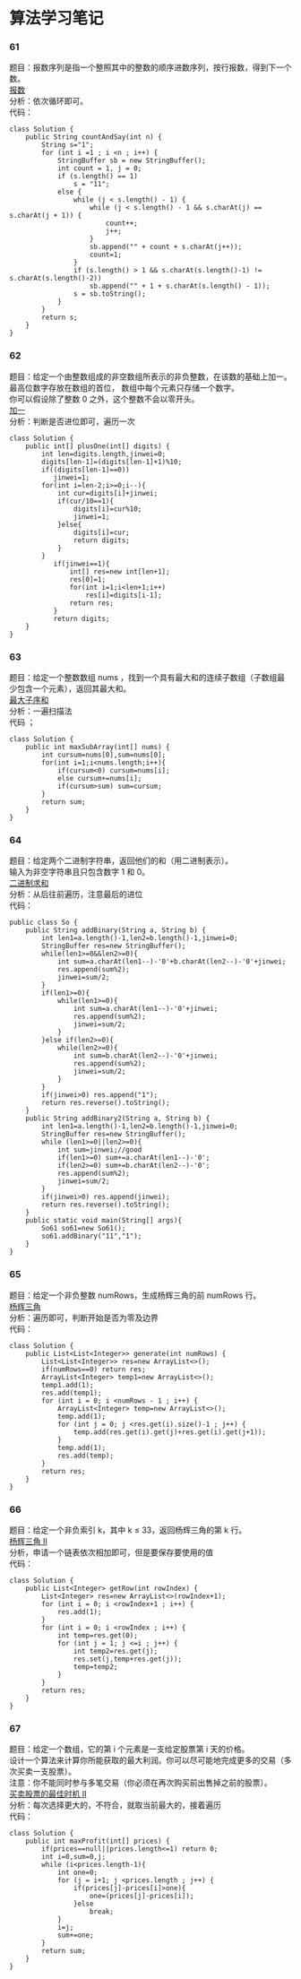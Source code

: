 # 算法学习笔记  
### 61
题目：报数序列是指一个整照其中的整数的顺序进数序列，按行报数，得到下一个数。  
[报数](https://leetcode-cn.com/problems/count-and-say/description/)  
分析：依次循环即可。  
代码：
~~~
class Solution {
    public String countAndSay(int n) {
        String s="1";
        for (int i =1 ; i <n ; i++) {
            StringBuffer sb = new StringBuffer();
            int count = 1, j = 0;
            if (s.length() == 1)
                s = "11";
            else {
                while (j < s.length() - 1) {
                    while (j < s.length() - 1 && s.charAt(j) == s.charAt(j + 1)) {
                        count++;
                        j++;
                    }
                    sb.append("" + count + s.charAt(j++));
                    count=1;
                }
                if (s.length() > 1 && s.charAt(s.length()-1) != s.charAt(s.length()-2))
                    sb.append("" + 1 + s.charAt(s.length() - 1));
                s = sb.toString();
            }
        }
        return s;
    }
}
~~~

### 62
题目：给定一个由整数组成的非空数组所表示的非负整数，在该数的基础上加一。  
最高位数字存放在数组的首位， 数组中每个元素只存储一个数字。  
你可以假设除了整数 0 之外，这个整数不会以零开头。  
[加一](https://leetcode-cn.com/problems/plus-one/description/)  
分析：判断是否进位即可，遍历一次   
~~~
class Solution {
    public int[] plusOne(int[] digits) {
        int len=digits.length,jinwei=0;
        digits[len-1]=(digits[len-1]+1)%10;
        if((digits[len-1]==0))
           jinwei=1;
        for(int i=len-2;i>=0;i--){
            int cur=digits[i]+jinwei;
            if(cur/10==1){
                digits[i]=cur%10;
                jinwei=1;
            }else{
                digits[i]=cur;
                return digits;
            }
        }
           if(jinwei==1){
               int[] res=new int[len+1];
               res[0]=1;
               for(int i=1;i<len+1;i++)
                   res[i]=digits[i-1];
               return res;
           }
           return digits;
    }
}
~~~
 
### 63
题目：给定一个整数数组 nums ，找到一个具有最大和的连续子数组（子数组最少包含一个元素），返回其最大和。  
[最大子序和](https://leetcode-cn.com/problems/maximum-subarray/description/)  
分析：一遍扫描法  
代码 ；
~~~
class Solution {
    public int maxSubArray(int[] nums) {
        int cursum=nums[0],sum=nums[0];
        for(int i=1;i<nums.length;i++){
            if(cursum<0) cursum=nums[i];
            else cursum+=nums[i];
            if(cursum>sum) sum=cursum;
        }
        return sum;
    }
}
~~~

### 64
题目：给定两个二进制字符串，返回他们的和（用二进制表示）。  
输入为非空字符串且只包含数字 1 和 0。    
[二进制求和](https://leetcode-cn.com/problems/add-binary/description/)  
分析：从后往前遍历，注意最后的进位  
代码：
~~~
public class So {
    public String addBinary(String a, String b) {
        int len1=a.length()-1,len2=b.length()-1,jinwei=0;
        StringBuffer res=new StringBuffer();
        while(len1>=0&&len2>=0){
            int sum=a.charAt(len1--)-'0'+b.charAt(len2--)-'0'+jinwei;
            res.append(sum%2);
            jinwei=sum/2;
        }
        if(len1>=0){
            while(len1>=0){
                int sum=a.charAt(len1--)-'0'+jinwei;
                res.append(sum%2);
                jinwei=sum/2;
            }
        }else if(len2>=0){
            while(len2>=0){
                int sum=b.charAt(len2--)-'0'+jinwei;
                res.append(sum%2);
                jinwei=sum/2;
            }
        }
        if(jinwei>0) res.append("1");
        return res.reverse().toString();
    }
    public String addBinary2(String a, String b) {
        int len1=a.length()-1,len2=b.length()-1,jinwei=0;
        StringBuffer res=new StringBuffer();
        while (len1>=0||len2>=0){
            int sum=jinwei;//good
            if(len1>=0) sum+=a.charAt(len1--)-'0';
            if(len2>=0) sum+=b.charAt(len2--)-'0';
            res.append(sum%2);
            jinwei=sum/2;
        }
        if(jinwei>0) res.append(jinwei);
        return res.reverse().toString();
    }
    public static void main(String[] args){
        So61 so61=new So61();
        so61.addBinary("11","1");
    }
}
~~~

### 65
题目：给定一个非负整数 numRows，生成杨辉三角的前 numRows 行。  
[杨辉三角](https://leetcode-cn.com/problems/pascals-triangle/description/)  
分析：遍历即可，判断开始是否为零及边界  
代码：
~~~
class Solution {
    public List<List<Integer>> generate(int numRows) {
        List<List<Integer>> res=new ArrayList<>();
        if(numRows==0) return res;
        ArrayList<Integer> temp1=new ArrayList<>();
        temp1.add(1);
        res.add(temp1);
        for (int i = 0; i <numRows - 1 ; i++) {
            ArrayList<Integer> temp=new ArrayList<>();
            temp.add(1);
            for (int j = 0; j <res.get(i).size()-1 ; j++) {
                temp.add(res.get(i).get(j)+res.get(i).get(j+1));
            }
            temp.add(1);
            res.add(temp);
        }
        return res;
    }
}
~~~

### 66
题目：给定一个非负索引 k，其中 k ≤ 33，返回杨辉三角的第 k 行。  
[杨辉三角 II](https://leetcode-cn.com/problems/pascals-triangle-ii/description/)  
分析，申请一个链表依次相加即可，但是要保存要使用的值  
代码：
~~~
class Solution {
    public List<Integer> getRow(int rowIndex) {
        List<Integer> res=new ArrayList<>(rowIndex+1);
        for (int i = 0; i <rowIndex+1 ; i++) {
            res.add(1);
        }
        for (int i = 0; i <rowIndex ; i++) {
            int temp=res.get(0);
            for (int j = 1; j <=i ; j++) {
                int temp2=res.get(j);
                res.set(j,temp+res.get(j));
                temp=temp2;
            }
        }
        return res;
    }
}
~~~

### 67
题目：给定一个数组，它的第 i 个元素是一支给定股票第 i 天的价格。  
设计一个算法来计算你所能获取的最大利润。你可以尽可能地完成更多的交易（多次买卖一支股票）。  
注意：你不能同时参与多笔交易（你必须在再次购买前出售掉之前的股票）。   
[买卖股票的最佳时机 II](https://leetcode-cn.com/problems/best-time-to-buy-and-sell-stock-ii/description/)  
分析：每次选择更大的，不符合，就取当前最大的，接着遍历  
代码：
~~~
class Solution {
    public int maxProfit(int[] prices) {
        if(prices==null||prices.length<=1) return 0;
        int i=0,sum=0,j;
        while (i<prices.length-1){
            int one=0;
            for (j = i+1; j <prices.length ; j++) {
                if(prices[j]-prices[i]>one){
                    one=(prices[j]-prices[i]);
                }else
                    break;
            }
            i=j;
            sum+=one;
        }
        return sum;
    }
}
~~~
 

